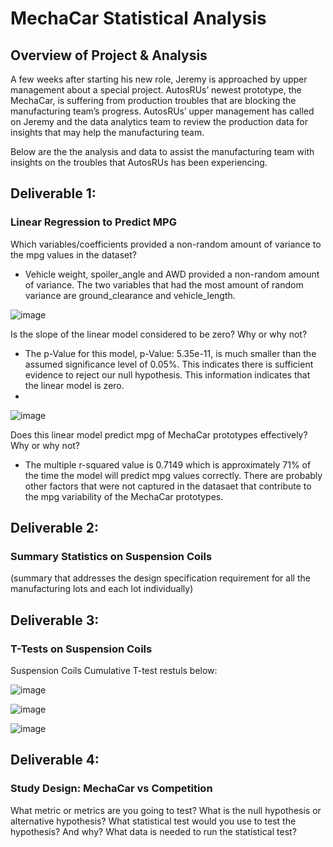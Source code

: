 # MechaCar Statistical Analysis

## Overview of Project & Analysis
A few weeks after starting his new role, Jeremy is approached by upper management about a special project. AutosRUs’ newest prototype, the MechaCar, is suffering from production troubles that are blocking the manufacturing team’s progress. AutosRUs’ upper management has called on Jeremy and the data analytics team to review the production data for insights that may help the manufacturing team.

Below are the the analysis and data to assist the manufacturing team with insights on the troubles that AutosRUs has been experiencing.

## Deliverable 1:   
### Linear Regression to Predict MPG

Which variables/coefficients provided a non-random amount of variance to the mpg values in the dataset?
- Vehicle weight, spoiler_angle and AWD provided a non-random amount of variance. The two variables that had the most amount of random variance are ground_clearance and vehicle_length.

![image](https://user-images.githubusercontent.com/85530690/134785431-cb19d222-ceac-4479-b593-8017d6d28f69.png)


Is the slope of the linear model considered to be zero? Why or why not?
- The p-Value for this model, p-Value: 5.35e-11, is much smaller than the assumed significance level of 0.05%. This indicates there is sufficient evidence to reject our null hypothesis.  This information indicates that the linear model is zero.
- 
![image](https://user-images.githubusercontent.com/85530690/134786035-2a4cdd24-6bb2-4da4-a86a-e464d69da412.png)


Does this linear model predict mpg of MechaCar prototypes effectively? Why or why not?
- The multiple r-squared value is 0.7149 which is approximately 71% of the time the model will predict mpg values correctly. There are probably other factors that were not captured in the datasaet that contribute to the mpg variability of the MechaCar prototypes.


## Deliverable 2:
### Summary Statistics on Suspension Coils
(summary that addresses the design specification requirement for all the manufacturing lots and each lot individually)



## Deliverable 3:
### T-Tests on Suspension Coils
Suspension Coils Cumulative T-test restuls below:

![image](https://user-images.githubusercontent.com/85530690/134790078-92fedc0f-8227-40b9-a6d4-e235f9ae0846.png)


![image](https://user-images.githubusercontent.com/85530690/134790087-600036b6-5a5a-4a30-879d-9c2bbf4809ae.png)


![image](https://user-images.githubusercontent.com/85530690/134790102-1297afc8-ecb6-4189-9d7f-92a7c6a6daf8.png)




## Deliverable 4:
### Study Design: MechaCar vs Competition
What metric or metrics are you going to test?
What is the null hypothesis or alternative hypothesis?
What statistical test would you use to test the hypothesis? And why?
What data is needed to run the statistical test?
